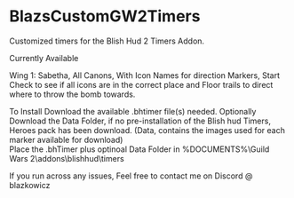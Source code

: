 # BlazsCustomGW2Timers
Customized timers for the Blish Hud 2 Timers Addon. 

Currently Available

Wing 1: 
Sabetha, All Canons, With Icon Names for direction Markers, Start Check to see if all icons are in the correct place and Floor trails to direct where to throw the bomb towards. 

To Install
Download the available .bhtimer file(s) needed. 
Optionally Download the Data Folder, if no pre-installation of the Blish hud Timers, Heroes pack has been download. (Data, contains the images used for each marker available for download)  
Place the .bhTimer plus optinoal Data Folder in  %DOCUMENTS%\Guild Wars 2\addons\blishhud\timers

If you run across any issues, Feel free to contact me on Discord @ blazkowicz

